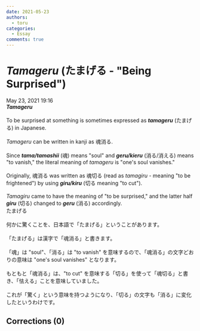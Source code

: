 ```yaml
---
date: 2021-05-23
authors:
  - toru
categories:
  - Essay
comments: true
---
```


# <strong><em>Tamageru</strong></em> (たまげる - "Being Surprised")
<div class="date">May 23, 2021 19:16</div>
<div id="post"><div id="body_show_ori">
<strong><em>Tamageru</strong></em><br/><br/>To be surprised at something is sometimes expressed as <strong><em>tamageru</em></strong> (たまげる) in Japanese.<br/><br/><em>Tamageru</em> can be written in kanji as 魂消る.<br/><br/>Since <strong><em>tama/tamashii</em></strong> (魂) means "soul" and <strong><em>geru/kieru</em></strong> (消る/消える) means "to vanish," the literal meaning of <em>tamageru</em> is "one's soul vanishes."<br/><br/>Originally, 魂消る was written as 魂切る (read as <em>tamagiru</em> - meaning "to be frightened") by using <strong><em>giru/kiru</em></strong> (切る meaning "to cut").<br/><br/><em>Tamagiru</em> came to have the meaning of "to be surprised," and the latter half <strong><em>giru</em></strong> (切る) changed to <strong><em>geru</em></strong> (消る) accordingly.
</div></div>

<!-- more -->

<div id="post_ja"><div id="body_show_mo">
たまげる<br/><br/>何かに驚くことを、日本語で「たまげる」ということがあります。<br/><br/>「たまげる」は漢字で「魂消る」と書きます。<br/><br/>「魂」は "soul"、「消る」は "to vanish" を意味するので、「魂消る」の文字どおりの意味は "one's soul vanishes" となります。<br/><br/>もともと「魂消る」は、"to cut" を意味する「切る」を使って「魂切る」と書き、「怯える」ことを意味していました。<br/><br/>これが「驚く」という意味を持つようになり、「切る」の文字も「消る」に変化したというわけです。
</div></div>

## Corrections (0)
